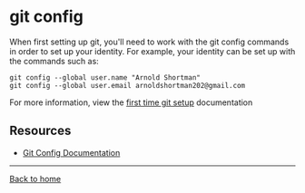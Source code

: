 # git config
When first setting up git, you'll need to work with the git config commands in order to set up your identity.
For example, your identity can be set up with the commands such as:

```
git config --global user.name "Arnold Shortman"
git config --global user.email arnoldshortman202@gmail.com
```

For more information, view the [first time git setup](https://git-scm.com/book/en/v2/Getting-Started-first-Time-Git-Setup) documentation

## Resources
- [Git Config Documentation](https://git-scm.com/git-config)
---
[Back to home](../README.md)
